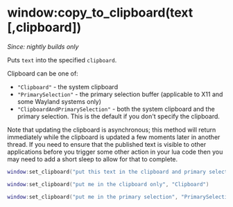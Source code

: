 # window:copy_to_clipboard(text \[,clipboard\])

*Since: nightly builds only*

Puts `text` into the specified `clipboard`.

Clipboard can be one of:

* `"Clipboard"` - the system clipboard
* `"PrimarySelection"` - the primary selection buffer (applicable to X11 and some Wayland systems only)
* `"ClipboardAndPrimarySelection"` - both the system clipboard and the primary selection.  This is the default if you don't specify the clipboard.

Note that updating the clipboard is asynchronous; this method will return
immediately while the clipboard is updated a few moments later in another
thread. If you need to ensure that the published text is visible to other
applications before you trigger some other action in your lua code then you may
need to add a short sleep to allow for that to complete.

```lua
window:set_clipboard("put this text in the clipboard and primary selection!")
```

```lua
window:set_clipboard("put me in the clipboard only", "Clipboard")
```

```lua
window:set_clipboard("put me in the primary selection", "PrimarySelection")
```

